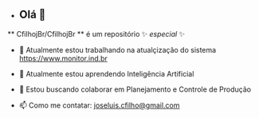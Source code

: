 - ## Olá 👋

** CfilhojBr/CfilhojBr ** é um repositório ✨ _especial_ ✨

- 🔭 Atualmente estou trabalhando na atualçização do sistema https://www.monitor.ind.br
- 🌱 Atualmente estou aprendendo Inteligência Artificial
- 👯 Estou buscando colaborar em Planejamento e Controle de Produção

- 📫 Como me contatar: joseluis.cfilho@gmail.com
